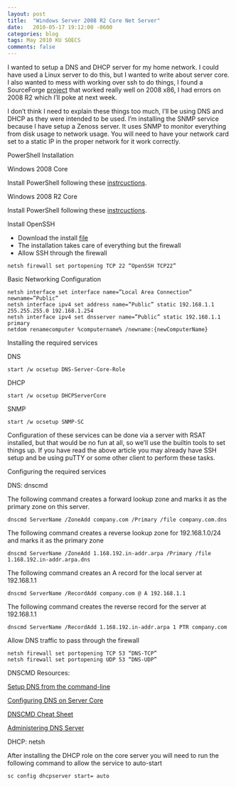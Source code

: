 ```yaml
---
layout: post
title:  "Windows Server 2008 R2 Core Net Server"
date:   2010-05-17 19:12:00 -0600
categories: blog
tags: May 2010 KU SOECS
comments: false
---
```

I wanted to setup a DNS and DHCP server for my home network. I could have used a Linux server to do this, but I wanted to write about server core. I also wanted to mess with working over ssh to do things, I found a SourceForge [project](http://opensshwindows.sourceforge.net/) that worked really well on 2008 x86, I had errors on 2008 R2 which I’ll poke at next week.

I don’t think I need to explain these things too much, I’ll be using DNS and DHCP as they were intended to be used. I’m installing the SNMP service because I have setup a Zenoss server. It uses SNMP to monitor everything from disk usage to network usage. You will need to have your network card set to a static IP in the proper network for it work correctly.

PowerShell Installation

Windows 2008 Core

Install PowerShell following these [instrcuctions](http://dmitrysotnikov.wordpress.com/2008/05/15/powershell-on-server-core/).

Windows 2008 R2 Core

Install PowerShell following these [instrcuctions](http://www.betteritsolutions.co.uk/?p=78).

Install OpenSSH

* Download the install [file](http://sourceforge.net/projects/opensshwindows/)
* The installation takes care of everything but the firewall
* Allow SSH through the firewall

``` dos
netsh firewall set portopening TCP 22 “OpenSSH TCP22”
```

Basic Networking Configuration

``` dos
netsh interface set interface name=”Local Area Connection” newname=”Public”
netsh interface ipv4 set address name=”Public” static 192.168.1.1 255.255.255.0 192.168.1.254
netsh interface ipv4 set dnsserver name=”Public” static 192.168.1.1 primary
netdom renamecomputer %computername% /newname:{newComputerName}
```

Installing the required services

DNS

``` dos
start /w ocsetup DNS-Server-Core-Role
```

DHCP

``` dos
start /w ocsetup DHCPServerCore
```

SNMP

``` dns
start /w ocsetup SNMP-SC
```

Configuration of these services can be done via a server with RSAT installed, but that would be no fun at all, so we’ll use the builtin tools to set things up. If you have read the above article you may already have SSH setup and be using puTTY or some other client to perform these tasks.

Configuring the required services

DNS: dnscmd

The following command creates a forward lookup zone and marks it as the primary zone on this server.

``` dos
dnscmd ServerName /ZoneAdd company.com /Primary /file company.com.dns
```

The following command creates a reverse lookup zone for 192.168.1.0/24 and marks it as the primary zone

``` dos
dnscmd ServerName /ZoneAdd 1.168.192.in-addr.arpa /Primary /file 1.168.192.in-addr.arpa.dns
```

The following command creates an A record for the local server at 192.168.1.1

``` dos
dnscmd ServerName /RecordAdd company.com @ A 192.168.1.1
```

The following command creates the reverse record for the server at 192.168.1.1

``` dos
dnscmd ServerName /RecordAdd 1.168.192.in-addr.arpa 1 PTR company.com
```

Allow DNS traffic to pass through the firewall

``` dos
netsh firewall set portopening TCP 53 “DNS-TCP”
netsh firewall set portopening UDP 53 “DNS-UDP”
```

DNSCMD Resources:

[Setup DNS from the command-line](http://www.windowsreference.com/dns/how-to-setup-and-configure-dns-from-command-line-in-windows-server-2008-core/)

[Configuring DNS on Server Core](http://jefferyland.wordpress.com/2009/03/18/configuring-dns-zones-in-core/)

[DNSCMD Cheat Sheet](http://thebackroomtech.com/2008/03/24/marks-windows-2008-dns-server-command-line-cheat-sheet/)

[Administering DNS Server](http://technet.microsoft.com/en-us/library/cc794771(WS.10).aspx)

DHCP: netsh

After installing the DHCP role on the core server you will need to run the following command to allow the service to auto-start

``` dos
sc config dhcpserver start= auto
```
